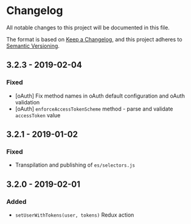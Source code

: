 # Changelog

All notable changes to this project will be documented in this file.

The format is based on [Keep a Changelog](https://keepachangelog.com/en/1.0.0/),
and this project adheres to [Semantic Versioning](https://semver.org/spec/v2.0.0.html).

## 3.2.3 - 2019-02-04

### Fixed

-   [oAuth] Fix method names in oAuth default configuration and oAuth validation
-   [oAuth] `enforceAccessTokenScheme` method - parse and validate `accessToken` value

## 3.2.1 - 2019-01-02

### Fixed

-   Transpilation and publishing of `es/selectors.js`

## 3.2.0 - 2019-02-01

### Added

-   `setUserWithTokens(user, tokens)` Redux action
